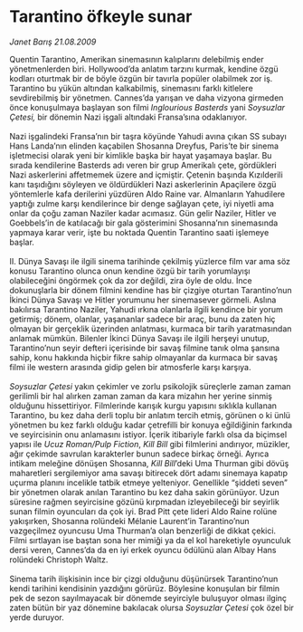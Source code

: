 # Tarantino öfkeyle sunar

*Janet Barış 21.08.2009*

<div class="taraf_structure_2col_1zq">
<div class="margen_n">



 <p>Quentin Tarantino, Amerikan sinemasının kalıplarını delebilmiş ender yönetmenlerden biri. Hollywood’da anlatım tarzını kurmak, kendine özgü kodları oturtmak bir de böyle özgün bir tavırla popüler olabilmek zor iş. Tarantino bu yükün altından kalkabilmiş, sinemasını farklı kitlelere sevdirebilmiş bir yönetmen. Cannes’da yarışan ve daha vizyona girmeden önce konuşulmaya başlayan son filmi <i>Inglourious Basterds</i> yani <i>Soysuzlar Çetesi,</i> bir dönemin Nazi işgali altındaki Fransa’sına odaklanıyor. <br/><br/>Nazi işgalindeki Fransa’nın bir taşra köyünde Yahudi avına çıkan SS subayı Hans Landa’nın elinden kaçabilen Shosanna Dreyfus, Paris’te bir sinema işletmecisi olarak yeni bir kimlikle başka bir hayat yaşamaya başlar. Bu sırada kendilerine Basterds adı veren bir grup Amerikalı çete, gördükleri Nazi askerlerini affetmemek üzere and içmiştir. Çetenin başında Kızılderili kanı taşıdığını söyleyen ve öldürdükleri Nazi askerlerinin Apaçilere özgü yöntemlerle kafa derilerini yüzdüren Aldo Raine var. Almanların Yahudilere yaptığı zulme karşı kendilerince bir denge sağlayan çete, iyi niyetli ama onlar da çoğu zaman Naziler kadar acımasız. Gün gelir Naziler, Hitler ve Goebbels’in de katılacağı bir gala gösterimini Shosanna’nın sinemasında yapmaya karar verir, işte bu noktada Quentin Tarantino saati işlemeye başlar. <br/><br/>II. Dünya Savaşı ile ilgili sinema tarihinde çekilmiş yüzlerce film var ama söz konusu Tarantino olunca onun kendine özgü bir tarih yorumlayışı olabileceğini öngörmek çok da zor değildi, zira öyle de oldu. İnce dokunuşlarla bir dönem filmini kendine has bir çizgiye oturtan Tarantino’nun İkinci Dünya Savaşı ve Hitler yorumunu her sinemasever görmeli. Aslına bakılırsa Tarantino Naziler, Yahudi ırkına olanlarla ilgili kendince bir yorum getirmiş; dönem, olanlar, yaşananlar sadece bir araç, bunu da zaten hiç olmayan bir gerçeklik üzerinden anlatması, kurmaca bir tarih yaratmasından anlamak mümkün. Bilenler İkinci Dünya Savaşı ile ilgili herşeyi unutup, Tarantino’nun seyir defteri içerisinde bir savaş filmine tanık olma şansına sahip, konu hakkında hiçbir fikre sahip olmayanlar da kurmaca bir savaş filmi ile western arasında gidip gelen bir atmosferle karşı karşıya. <i><br/><br/>Soysuzlar Çetesi</i> yakın çekimler ve zorlu psikolojik süreçlerle zaman zaman gerilimli bir hal alırken zaman zaman da kara mizahın her yerine sinmiş olduğunu hissettiriyor. Filmlerinde karışık kurgu yapısını sıklıkla kullanan Tarantino, bu kez daha derli toplu bir anlatım tercih etmiş, görünen o ki ünlü yönetmen bu kez farklı olduğu kadar çetrefilli bir konuya eğildiğinin farkında ve seyircisinin onu anlamasını istiyor. İçerik itibariyle farklı olsa da biçimsel yapısı ile <i>Ucuz Roman/Pulp Fiction</i>, <i>Kill Bill</i> gibi filmlerini andırıyor, müzikler, ağır çekimde savrulan karakterler bunun sadece birkaç örneği. Ayrıca intikam meleğine dönüşen Shosanna, <i>Kill Bill</i>’deki Uma Thurman gibi dövüş maharetleri sergilemiyor ama savaşı bitirecek dört adamı sinemaya kapatıp uçurma planını incelikle tatbik etmeye yelteniyor. Genellikle “şiddeti seven” bir yönetmen olarak anılan Tarantino bu kez daha sakin görünüyor. Uzun süresine rağmen seyircisine gözünü kırpmadan izleyebileceği bir seyirlik sunan filmin oyuncuları da çok iyi. Brad Pitt çete lideri Aldo Raine rolüne yakışırken, Shosanna rolündeki Mélanie Laurent’in Tarantino’nun vazgeçilmez oyuncusu Uma Thurman’a olan benzerliği de dikkat çekici. Filmi sırtlayan ise baştan sona her mimiği ya da el kol hareketiyle oyunculuk dersi veren, Cannes’da da en iyi erkek oyuncu ödülünü alan Albay Hans rolündeki Christoph Waltz. <br/><br/>Sinema tarih ilişkisinin ince bir çizgi olduğunu düşünürsek Tarantino’nun kendi tarihini kendisinin yazdığını görürüz. Böylesine konuşulan bir filmin pek de sezon sayılmayacak bir dönemde seyirciyle buluşuyor olması ilginç zaten bütün bir yaz dönemine bakılacak olursa <i>Soysuzlar Çetesi</i> çok özel bir yerde duruyor.</p>
<br/>
<br/>
<br/>



<br/>


<div id="taraf_not">
</div>

</div>


</div>
